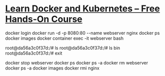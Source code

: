 # [Learn Docker and Kubernetes – Free Hands-On Course](https://www.freecodecamp.org/news/learn-docker-and-kubernetes-hands-on-course/)

docker login
docker run -d  -p 8080:80 --name webserver nginx
docker ps
docker images
docker container exec -it webserver bash

root@da56a3c0f37d:/# ls
root@da56a3c0f37d:/# ls bin
root@da56a3c0f37d:/# exit

docker stop webserver
docker ps
docker ps -a
docker rm webserver
docker ps -a
docker images
docker rmi nginx